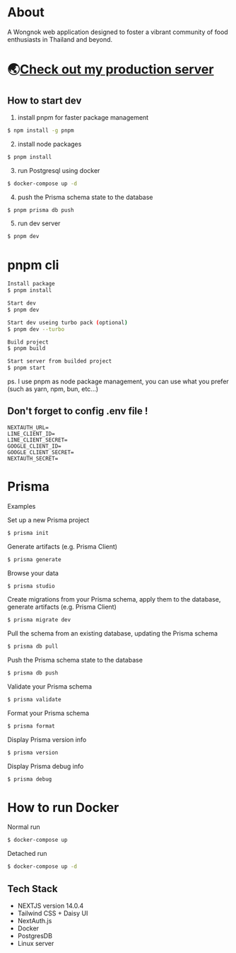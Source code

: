 # About

A Wongnok web application designed to foster a vibrant community of food enthusiasts in Thailand and beyond.

# 🌏[Check out my production server](https://kirato.cloud)

## How to start dev

1. install pnpm for faster package management

```bash
$ npm install -g pnpm
```

2. install node packages

```bash
$ pnpm install
```

3. run Postgresql using docker

```bash
$ docker-compose up -d
```

4. push the Prisma schema state to the database

```bash
$ pnpm prisma db push
```

5. run dev server

```bash
$ pnpm dev
```

# pnpm cli

```bash
Install package
$ pnpm install

Start dev
$ pnpm dev

Start dev useing turbo pack (optional)
$ pnpm dev --turbo

Build project
$ pnpm build

Start server from builded project
$ pnpm start
```

ps. I use pnpm as node package management, you can use what you prefer (such as yarn, npm, bun, etc...)

## Don't forget to config .env file !

```.env
NEXTAUTH_URL=
LINE_CLIENT_ID=
LINE_CLIENT_SECRET=
GOOGLE_CLIENT_ID=
GOOGLE_CLIENT_SECRET=
NEXTAUTH_SECRET=
```

# Prisma

Examples

Set up a new Prisma project

```bash
$ prisma init
```

Generate artifacts (e.g. Prisma Client)

```bash
$ prisma generate
```

Browse your data

```bash
$ prisma studio
```

Create migrations from your Prisma schema, apply them to the database, generate artifacts (e.g. Prisma Client)

```bash
$ prisma migrate dev
```

Pull the schema from an existing database, updating the Prisma schema

```bash
$ prisma db pull
```

Push the Prisma schema state to the database

```bash
$ prisma db push
```

Validate your Prisma schema

```bash
$ prisma validate
```

Format your Prisma schema

```bash
$ prisma format
```

Display Prisma version info

```bash
$ prisma version
```

Display Prisma debug info

```bash
$ prisma debug
```

# How to run Docker

Normal run

```bash
$ docker-compose up
```

Detached run

```bash
$ docker-compose up -d
```

## Tech Stack

- NEXTJS version 14.0.4
- Tailwind CSS + Daisy UI
- NextAuth.js
- Docker
- PostgresDB
- Linux server
